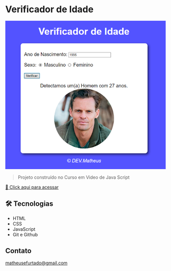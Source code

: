 # Verificador de Idade

![preview](./.github/preview.png)


> Projeto construído no Curso em Video de Java Script

[🔗 Click aqui para acessar](https://matheusfurts.github.io/Verificador-de-Idade/)

## 🛠 Tecnologias

- HTML
- CSS
- JavaScript
- Git e Github

## Contato

matheusefurtado@gmail.com